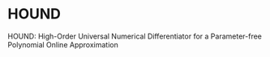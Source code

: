 # HOUND
HOUND: High-Order Universal Numerical Differentiator for a Parameter-free Polynomial Online Approximation
